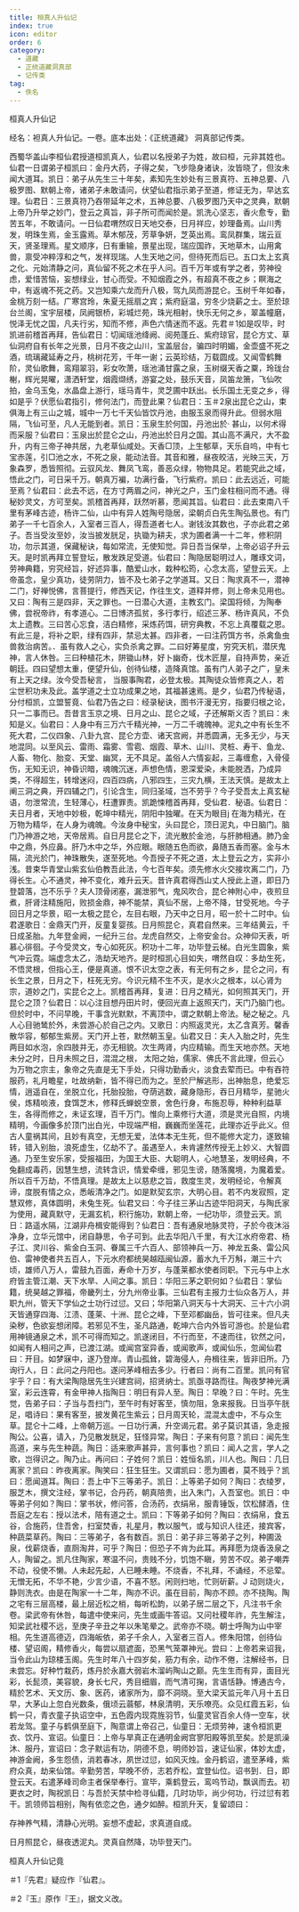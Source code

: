 ```yaml
---
title: 桓真人升仙记
index: true
icon: editor
order: 6
category:
  - 道藏
  - 正统道藏洞真部
  - 记传类
tag:
  - 佚名
---
```


桓真人升仙记  

经名：袒真人升仙记。一卷。底本出处：《正统道藏》 洞真部记传类。  

西蜀华盖山李桓仙君授道桓凯真人，仙君以名授弟子为姓，故曰桓，元非其姓也。仙君一日谓弟子桓凯曰：金丹大药，子得之矣，飞步隐身诸诀，汝皆晓了，但汝未闻大道耳。凯日：弟子从先生三十年矣，素知先生妙处有三景真符、五神总要、八极罗图、默朝上帝，诸弟子未敢请问，伏望仙君指示弟子至道，修证无为，早达玄理。仙君日：三景真符乃吞带延年之术，五神总要、八极罗图乃天中之灵典，默朝上帝乃升举之妙门，登云之真旨，非子所可而闻於是。凯洗心坚志，香火愈专，勤苦五年，不敢请问。一日仙君喟然叹日天地交泰，日月祥应，妙理备焉。山川秀发，明珠生焉，金玉露焉。草木郁茂，芳草争妍，芝英出焉。鸾凤群集，瑞云亘天，贤圣理焉。星文顺序，日有重输，景星出现，瑞应国祚，天地草木，山用禽兽，禀受冲粹淳和之气，发祥现瑞。人生天地之问，但待死而后已。五口太上玄真之化、元始清静之问，真仙留不死之术在乎人问。百千万年或有学之者，劳神役虑，爱惜苦恼，妄想绿业，甘心而受。不知烟霞之外，有超真不夜之乡；瞑海之中，有返魂不死之药。又岂知乘六龙而升八极，驾九凤而游昆仑。玉树千年如春，金桃万刻一结。广寒宫玲，朱夏无摇扇之宾；紫府庭温，穷冬少烧薪之士。至於琼台兰阁，宝宇层楼，凤阙银桥，彩城烂苑，珠光相射，快乐无何之乡，翠盖幢磨，悦泽无忧之国，凡夫行劣，知而不修，声色六情迷而不返。先君＃1如是叹毕，时凯进前稽首再拜，告仙君日：切闻瑶池绛阙、阅苑蓬丘、紫府琼官，昆仑方丈、草仙洞府自有长年之光景，日月不夜之山川，宝盖层台，骗四时明媚，金壶盛不死之酒，琉璃藏延寿之丹，桃树花芳，千年一谢；云英珍结，万载圆成。又闻雪鹤舞阶，灵仙歌舞，鸾翔翠羽，彩女吹萧，瑶池涌甘露之泉，玉树缀天香之粟，玲珑台榭，辉光晃曜，潇洒轩堂，烟霞缬绣，游宴之处，鼓乐天音，凤笛龙箫，飞仙吹拍，金乌玉兔，水晶盘上游行，瑶马青牛，灵芝圃中跃出。长乐国土无变之乡，得如是乎？伏愿仙君指引，修何法门，而登此果？仙君日：玉＃2泉出昆仑之山，束俱海上有三山之城，城中一万七千天仙皆饮丹池，由服玉泉而得升此。但弱水阻隔，飞仙可至，凡人无能到者。凯日：玉泉生於何国，丹池出於· 甚山，以何术得而采服？仙君曰：玉泉出於昆仑之山，丹池出於日月之国。其山高不满尺，大不盈升，内有三帝子神共居，九老草仙咸处。天香□顶，上生郁草，天乐自呜，中有七宝赤莲，引□池之水，不死之泉，能动法音。其音和雅，昼夜皎洁，光映三天，万象森罗，悉皆照彻。云驭风龙、舞凤飞鸾，善恶众绿，物物具足。若能究此之域，悟此之门，可日采千万。朝真万褊，功满行备，飞行紫府。凯曰：此去远近，可能至焉？仙君曰：此去不远，在方寸两眉之问，神光之户，玉门金柱相问而不通。得秘妙灵文，方可至矣。凯稽首再拜，跃然听慕，愿闻其旨。仙君曰：此去束南八千里有茅峰古迹，杨许二仙，山中有异人姓陶号隐居，梁朝贞白先生陶弘景也。有门弟子一千七百余人，入室者三百人，得吾道者七人。谢钱汝其数也，子亦此君之弟子。吾当受汝至妙，汝当披发胱足，执锄为耕夫，求为圃者满一十二年，修积阴功，勿示其道，保藏秘诀，每如常流，无使知觉。异日吾当保举，上帝必诏子升云天。是时凯再拜立誓登坛，散发跌足受道。仙君曰：陶隐居聪明过人，雕琢文词，劳神典籍，穷究经旨，好述异事，酷爱山水，栽种松筠，心念太高，望登云天。上帝虽念，皇少真功，徒劳阴力，皆不及七弟子之学道耳。又日：陶求真不一，潜神二门，好禅悦佛，言菩提行，修西天记，作往生文，道释并修，则上帝未见用也。又曰：陶有三是四非，天之罪也。一日潜心大道，主教玄门。梁国将倾，为陶奉佛，尝祝帝祚，有孝道心。二日博济孤贫，多行孝行，绍述三茅、杨许真风，不负太上遗教。三曰苦心忘食，洁白精修，采炼药饵，研穷典教，不忘上真覆载之恩。有此三是，将补之职，绿有四非，禁忌太甚。四非者，一曰注药饵方书，杀禽鱼虫兽救治病苦。．虽有救人之心，实负杀禽之罪。二曰好筹星度，穷究天机，潜厌鬼神，言人休咎。三曰种植花木，阱锄山林，好卜幽奇，伐木匠屋，自持声势，亲近朝廷。四曰望想太重，便望升仙，创待仙楼，造降真馆。虽有门人弟子之广，皇未有上天之绿。汝今受吾秘言， 当服事陶君，必登太极。其陶徒众皆修真之人，若尘世积功未及此。盖学道之士立功成果之地，其福甚速焉。是夕，仙君乃传秘语，分付桓凯，立盟誓竟、仙君乃告之曰：经录秘诀，图书汗漫无穷，指要归根之论，只一二事而已。吾昔言玉京之境、日月之山、昆仑之域，子还解斯义否？凯曰：未知是义。仙君曰：人身中有三万六千精光神，一万二千魂魄神。泥丸之中有长生不死大君，二仪四象、八卦九宫、昆仑方壶、诸天宫阙，并悉圆满，无多无少，与天地混同。以至风云、雷雨、霜雾、雪雹、烟霞、草木、山川、灵桩、寿干、鱼龙、人畜、物化、胎变、天堂、幽冥，无不具足。盖俗人六情妄起，三毒缠愈，入骨侵伤，无知无识，神昏识暗，魂魄沉迷，声想色情，恩深爱染，未能脱洒，乃成异类，不得超生，转增迷闷，四百四病，八邪四生，三灾九横，王法天慎。是故太上阐三洞之典，开四辅之门，引论含生，同归圣域，岂不劳乎？今子受吾太上真玄秘语，勿泄常流，生轻薄心，枉遭罪责。凯跪悚稽首再拜，受仙君．秘语。仙君日：夫日月者，天地中妙极，乾坤中精光，阴阳中独曜。在天为眼目j 在海为精光，在万物为精华，在人身为魂魄。今汝身中秘宝，头曰昆仑，顶日泥丸，中日脑门。脑门乃神游之地，天帝居焉。自日月昆仑之下，流光散於金池，与肝肺相通。肺乃金中之鼎，外应鼻。肝乃木中之华，外应眼。眼随五色而欲，鼻随五香而塞。金与木隔，流光於门，神珠散失，遂至死地。今吾授子不死之道，太上登云之方，实非小浅。昔束华青堂山紫玄仙伯教吾此法，今七百年矣。须先修水火交接坎离二门，乃得长生。心不通灵，神不变化，难升云天。昔许真君得西山丈人授此上道，即日乃登碧落，岂不乐乎？夫人顶骨闭塞，漏泄邪气，鬼风吹合，昆仑神附心中，夜煎旦煮，肝肾注精施阳，败损金鼎，神不能禁，真仙不居，上帝不降，甘受死地。今子回日月之华景，昭一太极之昆仑，左目右眼，乃天中之日月，昭一於十二时中。仙君遂歌日：金鼎天门开，反童复婴孩。日月照昆仑，真君自然来。三年结黄云，千日成圣胎。九年登金阙，一纪升三台。龙虎自然交，上帝安金台。众神仰天表，听慕心徘徊。子今受灵文，专心如死灰。积功十二年，功毕登云梯。白光生圆象，紫气冲云霓。端虚念太乙，浩劫天地齐。是时桓凯心目如失，喟然自叹：多劫生死，不悟灵根，但指心王，便是真道。恨不识太空之表，有无何有之乡，昆仑之问，有长生之景，日月之下，枉死无穷。今识元精不生不灭，是水火之根本，以心肾为宗，道妙之门，实昆仑之上。凯稽首再拜，复进：日月之精光，如何照其天门，开昆仑之顶？仙君日：以心注目想丹田片时，便回光直上返照天门，天门乃脑门也。但於时中，不问早晚，干事含光默默，不离顶中，谓之默朝上帝法。秘之秘之。凡人心目驰鸶於外，未尝游心於自己之内。又歌日：内照返灵光，太乙含真芳。馨香散华容，郁郁生紫房。天门开上苍，默然朝玉皇。仙君又日：夫人入胎之时，先生两目如水泡，余四肢并无，亦无相貌。次生两肾，内应精输。而生天地亦然。天地未分之时，日月未照之日，混混之根， 太阳之始，儒家、佛氏不言此理，但云心为万物之宗主，象帝之先直是无下手处，只得功勤香火，淡食去荤而已。中有吞符服药，礼月瞻星，吐故纳新，皆不得已而为之。至於尸解逃形，出神胎息，绝爱忘情，逍遥自在，坐脱立化，托胎投胎，夺荫逃数，藏身隐形，吞日月精华，星驰火侯，炼精啖液，食饵芝木，修释氏蝉蜕空景，舍色行身，布施忍辱，种种利益草生，各得而修之，未证玄理，百千万门。惟向上乘修行大道，须是灵光自照，内境精明，今画像多於顶门出白光，中现端严相，巍巍而坐莲花，此理亦近乎此义。但古人童祸其间，且妙有真空，无想无爱，法体本无生死，但不能修大定力，遂致输转，错入别胎，浪死虚生，亿劫不了。虽遇至人，未肯遽然传授无上妙义、大智圆通。乃至生安乐家，受报福田，为国王大臣、大聪明人，心地慧圣，发明经典，不兔翻成毒药，因慧生想，流转含识，情爱牵缠，邪见生谤，随落魔境，为魔着爱。所以百千万劫，不悟真理。是故太上以慈悲之旨，救度生灵，发明经论，令解真谛，度脱有情之众，悉皈清净之门。如是默契玄宗，大明心目。若不内发寂照，定慧双修，真体圆明，未兔生死。仙君又曰：今子往三茅山古迹华阳洞天，与陶氏家为使用，藏真默守，无漏玄机，积行施功，默朝上帝，一纪功毕，须登云天。凯日：路遥水隔，江湖非舟楫安能得到？仙君日：吾有通泉地脉灵符，子於今夜沐浴净身，立华元馆中，闭自静思，令子可到。此去华阳八千里，有大江水府帝君、杨子江、灵川谷、紫金白玉洞、眷属三千六百人、部领神兵一万、神龙五条、雷公风伯、雷神使者共五百人，下元水府都统昊越瓯闽仙源，蓄水九千万斛，潮三十六顷，雄师八万人，雷鼓九百面，寿命十万岁，与蓬莱都水使者同职。下元与中上水府皆主管江潮、天下水旱、人间之事。凯日：华阳三茅之职何如？仙君日：掌仙籍，统昊越之罪福，帝畿列土，分九州帝业事。三仙君有主报力士仙众各万人，并职九州，管天下学仙之士功行过愆。又曰；华阳第八洞天与十大洞天、三十六小洞天皆通穿四海、江渍、蓬莱、十洲、昆仑之峰，下至邓都幽岳，皆可往来。但凡夫染秽，色欲妄想闭障。若邪见不生，圣凡路通，乾坤六合内外皆可游也。於是仙君用神镜通泉之术，凯不可得而知之。凯遂闭目，不行而至，不速而往，钦然之问，如闻有人相问之声，已渡江湖。或闻宫室异香，或闻歌声，或闻仙乐，忽闻仙君曰：开目。如梦寐中，遂乃登岸。青山孤耸，碧海侵人，舟楫往来，皆非旧所。乃询行人，日：此问之丹阳也。遂问茅峰相去多少。行者曰：尚有二百里。凯问有官宇乎？曰：有大梁陶隐居先生兴建宫祠，招贤纳士。凯亟寻路而往。陶夜梦神光满室，彩云连霄，有金甲神人指陶日：明日有异人至。陶日：早晚？曰：午时。先生觉，告弟子曰：子当与吾扫门，至午时有好客至，慎勿阻，急来报我。日当亭午胱足，唱诗曰：果有客至，披发黄花生紫云；日月周天轮，混混太虚中，不与众生草。昆仑十二峰，上帝朝万巡。一日功行满，升空谒元君。弟子莫识其语，急走报陶公。公喜，请入，乃见散发胱足，狂怪异常。陶日：子来有何意？凯曰：闻先生高道，来与先生种蔬。陶日：适来歌声甚异，言何事也？凯曰：闻人之言，学人之歌，岂得识之。陶乃止。再问曰：子姓何？凯日：姓恒名凯，川人也。陶曰：几日离家？凯曰：昨夜离家。陶笑曰：狂生狂生。又谓凯曰：愿为圃者，莫不贱乎？凯曰：愿闻道耳。陶曰：吾上中下三等弟子。凯日：上等弟子如何？陶曰：衣绫罗，服芝木，撰文注经，掌书记，合丹药，朝真陪贵，出入朱门，入吾室也。凯日：中等弟子何如？陶曰：掌书状，修问答，合汤药，衣绢帛，服青锤饭，饮松酵酒，住吾庭之左右：授以法术，陪有道之士。凯曰：下等弟子如何？陶曰：衣绢帛，食五谷，合施药，住吾舍，扫室焚香，礼星月，教以服气，或与知识人往还，接宾客，种蔬菜草药。陶曰：三等弟子，各有数百。凯日：弟子非三等弟子之列，种圃汲泉，伐薪烧香，直厕淘井，可乎？陶日：但恐子不肯为此耳。再拜愿为烧香汲泉之人，陶留之。凯凡住陶家，寒温不问，贵贱不分，饥饱不瞋，劳苦不叹。弟子嘲弄不动，役使不懒。人未起先起，人已睡未睡。不烧香，不礼拜，不诵经，不忌荤。无憎无拓，不华不艳，少言少语，不喜不怒。闲则扫地，忙则斫薪。J 动则烧火，静则洗衣。由是在陶家一十二年，陶亦不识。虽在目前，陶亦不顾。亦不挠陶。陶之宅有三层高楼，最上层近松之梢，每听松韵，以弟子居二层之下，凡注书千余卷。梁武帝有休咎，每遣中使来问，先生或画牛答诏。又问社稷年祚，先生解注，知梁武社稷不远，至庚子辛丑之年以朱笔晕之。武帝亦不晓。朝士呼陶为山中宰相。先生道高德迈，四海皈依，弟子千余人，入室者三百人。修朱阳馆，创待仙楼、望诏阁，精修香火，每尝以扇遮面，恐黑气笼罩神光。尝曰：上帝若来诏我，当令此山为琼楼玉阁。先生时年八十四岁矣，筋力有余，动作不倦，注解经书，日未尝忘。好种竹栽药，炼丹於永嘉大弱岩木溜屿陶山之巅。先生生而有异，面目光彩，长髭须，美容貌，身长七尺，秀目细眉，而气清可掬，言语恬静。博通古今，精於艺术、天文历、象、医药，诸家所为，靡不洞晓。至大梁天监元年八月十五日早，大茅山上忽白光数条，俄顷云蓊郁，林泉清明，天乐嘹亮。众见红霞五彩，仙鹤一只，青衣童子执诏空中，五色霞内现霓旌羽节，仙童灵官百余人侍一空车，状若龙驾。童子与鹤俱至庭下，陶意谓上帝召己，仙童日：无烦劳神，速令桓凯更衣、饮丹、宣诏。仙童日：上帝与旱真正在通明金阙宫寥阳殿等凯至矣。於是凯澡沐、服丹，宣诏曰：念子默运有功，阴德不息，明师妙旨，速证仙家，体妙太虚，神游金阙，多生怨债，消若春冰，夙世过愆，如风灭烛。金丹鹤诏，遣至茅峰，紫府众真，劫来仙馆。辛勤劳苦，早晚不侨，志若乔松，宜登仙位。诏书到．日，即登云天。右遣茅峰司命主者保举奉行。宣毕，乘鹤登云，鸾呜节动，飘讽而去。初更衣之时，陶祝凯日：与吾於天禁中检寻仙籍，几时功毕，尚少何功，行过愆有若干。凯领师旨相别，陶有依恋之色，通夕如醉。桓凯升天，复留颂曰：  

存神养气精，清静心光明。妄想不虚起，求真道自成。  

日月照昆仑，昼夜透泥丸。灵真自然降，功毕登天门。  

桓真人升仙记竟  

＃1『先君』疑应作『仙君』。  

＃2『玉』原作『王』，据文义改。  
